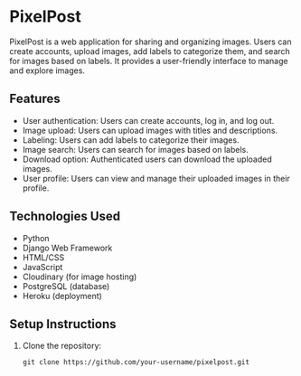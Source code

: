 # PixelPost

PixelPost is a web application for sharing and organizing images. Users can create accounts, upload images, add labels to categorize them, and search for images based on labels. It provides a user-friendly interface to manage and explore images.

## Features

- User authentication: Users can create accounts, log in, and log out.
- Image upload: Users can upload images with titles and descriptions.
- Labeling: Users can add labels to categorize their images.
- Image search: Users can search for images based on labels.
- Download option: Authenticated users can download the uploaded images.
- User profile: Users can view and manage their uploaded images in their profile.

## Technologies Used

- Python
- Django Web Framework
- HTML/CSS
- JavaScript
- Cloudinary (for image hosting)
- PostgreSQL (database)
- Heroku (deployment)

## Setup Instructions

1. Clone the repository:

   ```shell
   git clone https://github.com/your-username/pixelpost.git
